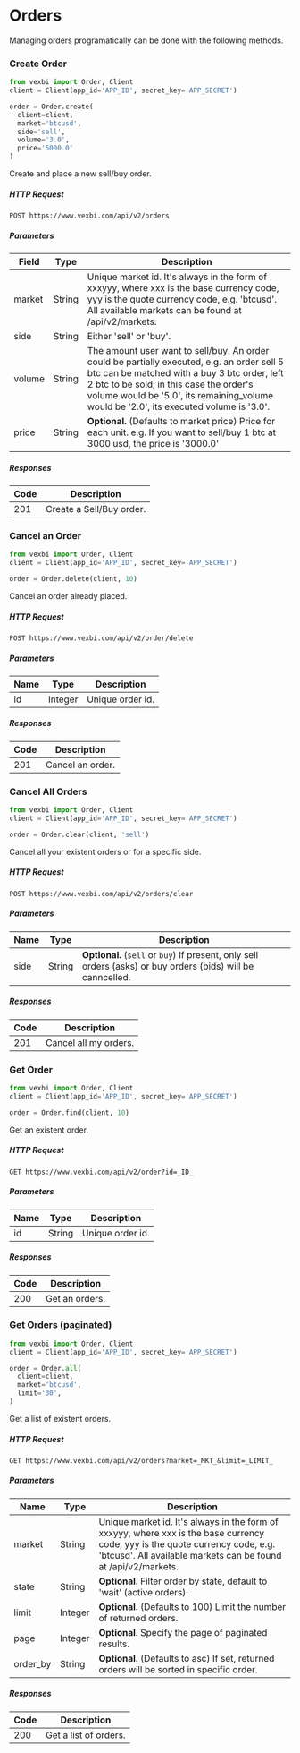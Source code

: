 # Orders

Managing orders programatically can be done with the following methods.

### Create Order

```python
from vexbi import Order, Client
client = Client(app_id='APP_ID', secret_key='APP_SECRET')

order = Order.create(
  client=client, 
  market='btcusd', 
  side='sell',
  volume='3.0',
  price='5000.0'
)
```

Create and place a new sell/buy order.

##### HTTP Request
`POST https://www.vexbi.com/api/v2/orders`

##### Parameters

| Field | Type | Description |
| ----- | ---- | ----------- |
| market | String | Unique market id. It's always in the form of xxxyyy, where xxx is the base currency code, yyy is the quote currency code, e.g. 'btcusd'. All available markets can be found at /api/v2/markets. | Yes | string |
| side | String | Either 'sell' or 'buy'. |
| volume | String | The amount user want to sell/buy. An order could be partially executed, e.g. an order sell 5 btc can be matched with a buy 3 btc order, left 2 btc to be sold; in this case the order's volume would be '5.0', its remaining_volume would be '2.0', its executed volume is '3.0'. |
| price | String | **Optional.** (Defaults to market price) Price for each unit. e.g. If you want to sell/buy 1 btc at 3000 usd, the price is '3000.0' |

##### Responses

| Code | Description |
| ---- | ----------- |
| 201 | Create a Sell/Buy order. |

### Cancel an Order

```python
from vexbi import Order, Client
client = Client(app_id='APP_ID', secret_key='APP_SECRET')

order = Order.delete(client, 10)
```

Cancel an order already placed.

##### HTTP Request
`POST https://www.vexbi.com/api/v2/order/delete`

##### Parameters

| Name | Type | Description |
| ---- | ---- | ----------- |
| id | Integer | Unique order id. |

##### Responses

| Code | Description |
| ---- | ----------- |
| 201 | Cancel an order. |

### Cancel All Orders

```python
from vexbi import Order, Client
client = Client(app_id='APP_ID', secret_key='APP_SECRET')

order = Order.clear(client, 'sell')
```

Cancel all your existent orders or for a specific side.

##### HTTP Request
`POST https://www.vexbi.com/api/v2/orders/clear`

##### Parameters

| Name | Type | Description |
| ---- | ---- | ----------- |
| side | String | **Optional.** (`sell` or `buy`) If present, only sell orders (asks) or buy orders (bids) will be canncelled. |

##### Responses

| Code | Description |
| ---- | ----------- |
| 201 | Cancel all my orders. |

### Get Order

```python
from vexbi import Order, Client
client = Client(app_id='APP_ID', secret_key='APP_SECRET')

order = Order.find(client, 10)
```

Get an existent order.

##### HTTP Request
`GET https://www.vexbi.com/api/v2/order?id=_ID_`

##### Parameters

| Name | Type | Description |
| ---- | ---- | ----------- |
| id | String | Unique order id. |

##### Responses

| Code | Description |
| ---- | ----------- |
| 200 | Get an orders. |

### Get Orders (paginated)

```python
from vexbi import Order, Client
client = Client(app_id='APP_ID', secret_key='APP_SECRET')

order = Order.all(
  client=client,
  market='btcusd',
  limit='30',
)
```

Get a list of existent orders.

##### HTTP Request
`GET https://www.vexbi.com/api/v2/orders?market=_MKT_&limit=_LIMIT_`

##### Parameters

| Name | Type | Description |
| ---- | ---- | ----------- |
| market | String | Unique market id. It's always in the form of xxxyyy, where xxx is the base currency code, yyy is the quote currency code, e.g. 'btcusd'. All available markets can be found at /api/v2/markets. |
| state | String | **Optional.** Filter order by state, default to 'wait' (active orders). |
| limit | Integer | **Optional.** (Defaults to 100) Limit the number of returned orders. |
| page | Integer | **Optional.** Specify the page of paginated results. |
| order_by | String | **Optional.** (Defaults to asc) If set, returned orders will be sorted in specific order. |

##### Responses

| Code | Description |
| ---- | ----------- |
| 200 | Get a list of orders. |

